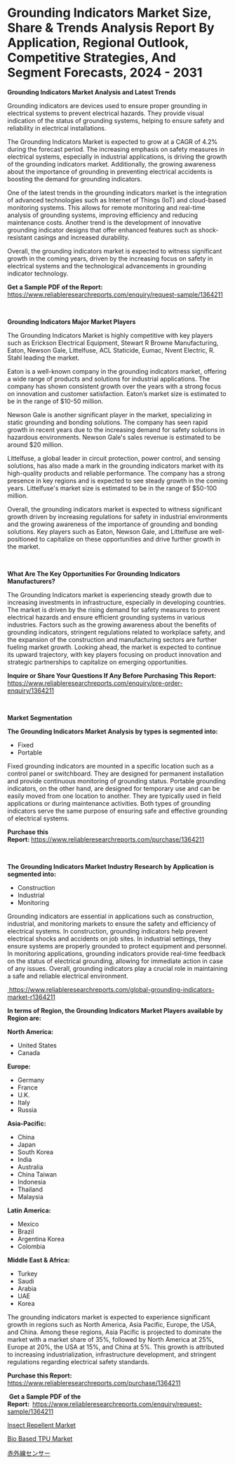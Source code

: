 <p><h1>Grounding Indicators Market Size, Share & Trends Analysis Report By Application, Regional Outlook, Competitive Strategies, And Segment Forecasts, 2024 - 2031</h1></p><p><strong>Grounding Indicators Market Analysis and Latest Trends</strong></p>
<p><p>Grounding indicators are devices used to ensure proper grounding in electrical systems to prevent electrical hazards. They provide visual indication of the status of grounding systems, helping to ensure safety and reliability in electrical installations.</p><p>The Grounding Indicators Market is expected to grow at a CAGR of 4.2% during the forecast period. The increasing emphasis on safety measures in electrical systems, especially in industrial applications, is driving the growth of the grounding indicators market. Additionally, the growing awareness about the importance of grounding in preventing electrical accidents is boosting the demand for grounding indicators.</p><p>One of the latest trends in the grounding indicators market is the integration of advanced technologies such as Internet of Things (IoT) and cloud-based monitoring systems. This allows for remote monitoring and real-time analysis of grounding systems, improving efficiency and reducing maintenance costs. Another trend is the development of innovative grounding indicator designs that offer enhanced features such as shock-resistant casings and increased durability.</p><p>Overall, the grounding indicators market is expected to witness significant growth in the coming years, driven by the increasing focus on safety in electrical systems and the technological advancements in grounding indicator technology.</p></p>
<p><strong>Get a Sample PDF of the Report:&nbsp;</strong> <a href="https://www.reliableresearchreports.com/enquiry/request-sample/1364211">https://www.reliableresearchreports.com/enquiry/request-sample/1364211</a></p>
<p>&nbsp;</p>
<p><strong>Grounding Indicators Major Market Players</strong></p>
<p><p>The Grounding Indicators Market is highly competitive with key players such as Erickson Electrical Equipment, Stewart R Browne Manufacturing, Eaton, Newson Gale, Littelfuse, ACL Staticide, Eumac, Nvent Electric, R. Stahl leading the market. </p><p>Eaton is a well-known company in the grounding indicators market, offering a wide range of products and solutions for industrial applications. The company has shown consistent growth over the years with a strong focus on innovation and customer satisfaction. Eaton’s market size is estimated to be in the range of $10-50 million.</p><p>Newson Gale is another significant player in the market, specializing in static grounding and bonding solutions. The company has seen rapid growth in recent years due to the increasing demand for safety solutions in hazardous environments. Newson Gale's sales revenue is estimated to be around $20 million.</p><p>Littelfuse, a global leader in circuit protection, power control, and sensing solutions, has also made a mark in the grounding indicators market with its high-quality products and reliable performance. The company has a strong presence in key regions and is expected to see steady growth in the coming years. Littelfuse's market size is estimated to be in the range of $50-100 million.</p><p>Overall, the grounding indicators market is expected to witness significant growth driven by increasing regulations for safety in industrial environments and the growing awareness of the importance of grounding and bonding solutions. Key players such as Eaton, Newson Gale, and Littelfuse are well-positioned to capitalize on these opportunities and drive further growth in the market.</p></p>
<p>&nbsp;</p>
<p><strong>What Are The Key Opportunities For Grounding Indicators Manufacturers?</strong></p>
<p><p>The Grounding Indicators market is experiencing steady growth due to increasing investments in infrastructure, especially in developing countries. The market is driven by the rising demand for safety measures to prevent electrical hazards and ensure efficient grounding systems in various industries. Factors such as the growing awareness about the benefits of grounding indicators, stringent regulations related to workplace safety, and the expansion of the construction and manufacturing sectors are further fueling market growth. Looking ahead, the market is expected to continue its upward trajectory, with key players focusing on product innovation and strategic partnerships to capitalize on emerging opportunities.</p></p>
<p><strong>Inquire or Share Your Questions If Any Before Purchasing This Report:</strong> <a href="https://www.reliableresearchreports.com/enquiry/pre-order-enquiry/1364211">https://www.reliableresearchreports.com/enquiry/pre-order-enquiry/1364211</a></p>
<p>&nbsp;</p>
<p><strong>Market Segmentation</strong></p>
<p><strong>The Grounding Indicators Market Analysis by types is segmented into:</strong></p>
<p><ul><li>Fixed</li><li>Portable</li></ul></p>
<p><p>Fixed grounding indicators are mounted in a specific location such as a control panel or switchboard. They are designed for permanent installation and provide continuous monitoring of grounding status. Portable grounding indicators, on the other hand, are designed for temporary use and can be easily moved from one location to another. They are typically used in field applications or during maintenance activities. Both types of grounding indicators serve the same purpose of ensuring safe and effective grounding of electrical systems.</p></p>
<p><strong>Purchase this Report:&nbsp;</strong><a href="https://www.reliableresearchreports.com/purchase/1364211">https://www.reliableresearchreports.com/purchase/1364211</a></p>
<p>&nbsp;</p>
<p><strong>The Grounding Indicators Market Industry Research by Application is segmented into:</strong></p>
<p><ul><li>Construction</li><li>Industrial</li><li>Monitoring</li></ul></p>
<p><p>Grounding indicators are essential in applications such as construction, industrial, and monitoring markets to ensure the safety and efficiency of electrical systems. In construction, grounding indicators help prevent electrical shocks and accidents on job sites. In industrial settings, they ensure systems are properly grounded to protect equipment and personnel. In monitoring applications, grounding indicators provide real-time feedback on the status of electrical grounding, allowing for immediate action in case of any issues. Overall, grounding indicators play a crucial role in maintaining a safe and reliable electrical environment.</p></p>
<p><a href="https://www.reliableresearchreports.com/global-grounding-indicators-market-r1364211">&nbsp;https://www.reliableresearchreports.com/global-grounding-indicators-market-r1364211</a></p>
<p><strong>In terms of Region, the Grounding Indicators Market Players available by Region are:</strong></p>
<p>
    <p> <strong> North America: </strong>
        <ul>
            <li>United States</li>
            <li>Canada</li>
        </ul>
        </p> 
    <p> <strong> Europe: </strong>
        <ul>
            <li>Germany</li>
            <li>France</li>
            <li>U.K.</li>
            <li>Italy</li>
            <li>Russia</li>
        </ul>
        </p> 
    <p> <strong> Asia-Pacific: </strong>
        <ul>
            <li>China</li>
            <li>Japan</li>
            <li>South Korea</li>
            <li>India</li>
            <li>Australia</li>
            <li>China Taiwan</li>
            <li>Indonesia</li>
            <li>Thailand</li>
            <li>Malaysia</li>
        </ul>
        </p> 
    <p> <strong> Latin America: </strong>
        <ul>
            <li>Mexico</li>
            <li>Brazil</li>
            <li>Argentina Korea</li>
            <li>Colombia</li>
        </ul>
        </p> 
    <p> <strong> Middle East & Africa: </strong>
        <ul>
            <li>Turkey</li>
            <li>Saudi</li>
            <li>Arabia</li>
            <li>UAE</li>
            <li>Korea</li>
        </ul>
    </p>
    </p>
<p><p>The grounding indicators market is expected to experience significant growth in regions such as North America, Asia Pacific, Europe, the USA, and China. Among these regions, Asia Pacific is projected to dominate the market with a market share of 35%, followed by North America at 25%, Europe at 20%, the USA at 15%, and China at 5%. This growth is attributed to increasing industrialization, infrastructure development, and stringent regulations regarding electrical safety standards.</p></p>
<p><strong>Purchase this Report: </strong><a href="https://www.reliableresearchreports.com/purchase/1364211">https://www.reliableresearchreports.com/purchase/1364211</a></p>
<p>&nbsp;<strong>Get a Sample PDF of the Report:&nbsp;&nbsp;</strong><a href="https://www.reliableresearchreports.com/enquiry/request-sample/1364211">https://www.reliableresearchreports.com/enquiry/request-sample/1364211</a></p>
<p><strong></strong></p>
<p><p><a href="https://eight-handstand-8fb.notion.site/Insect-Repellent-Market-Trends-and-Market-Analysis-forecasted-for-period-2024-2031-5614c67e725c41f8a5da1f2186e35d35">Insect Repellent Market</a></p><p><a href="https://issuu.com/reportprime-2/docs/bio-based-tpu-market-size-2030.pptx">Bio Based TPU Market</a></p><p><a href="https://github.com/cbigkbh02719/Market-Research-Report-List-1/blob/main/967000847532.md">赤外線センサー</a></p></p>